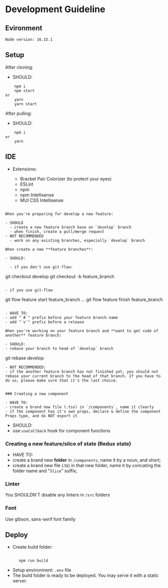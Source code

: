 # Development Guideline

## Evironment

```
Node version: 16.15.1
```

## Setup

After cloning:

- SHOULD:

```
    npm i
    npm start
or
    yarn
    yarn start
```

After pulling:

- SHOULD:

```
    npm i
or
    yarn
```

## IDE

- Extensions:

  - Bracket Pair Colorizer (to protect your eyes)
  - ESLint
  - npm
  - npm Intellisense
  - MUI CSS Intellisense

```

When you're preparing for develop a new feature:

- SHOULD
  - create a new feature branch base on `develop` branch
  - when finish, create a pull/merge request
- NOT RECOMMENDED
  - work on any existing branches, especially `develop` branch

When create a new **feature branches**:

- SHOULD:

  - if you don't use git-flow:

```

git checkout develop
git checkout -b feature_branch

```

- if you use git-flow

```

git flow feature start feature_branch
...
git flow feature finish feature_branch

```

- HAVE TO:
- add "`#`" prefix before your feature branch name
- add "`v`" prefix before a release

When you're working on your feature branch and **want to get code of another** feature branch:

- SHOULD:
- rebase your branch to head of `develop` branch
```

git rebase develop

```
- NOT RECOMMENDED:
- if the another feature branch has not finished yet, you should not rebase your current branch to the head of that branch. If you have to do so, please make sure that it's the last choice.


### Creating a new component

- HAVE TO:
- create a brand new file (.tsx) in `/components`, name it clearly
- if the component has it's own props, declare & define the component Props type, and do NOT export it

```

- SHOULD:
- use `useCallback` hook for component functions

### Creating a new feature/slice of state (Redux state)

- HAVE TO:
- create a brand new **folder** in `/components`, name it by a noun, and short;
- create a brand new file (.ts) in that new folder, name it by concating the folder name and "`Slice`" suffix;

### Linter

You SHOULDN'T disable any linters in `/src` folders

### Font

Use gibson, sans-serif font family

## Deploy

- Create build folder:

```

      npm run build

```

- Setup environment: `.env` file
- The build folder is ready to be deployed. You may serve it with a static server.

```

```
